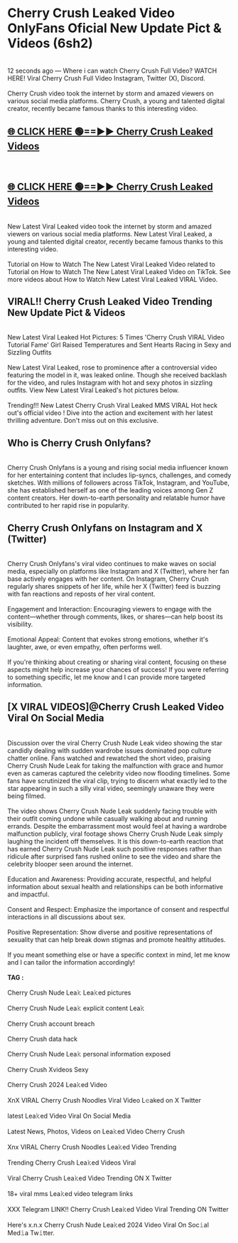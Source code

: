 # Cherry Crush Leaked Video OnlyFans Oficial New Update Pict & Videos (6sh2)
<br>
12 seconds ago — Where i can watch Cherry Crush Full Video? WATCH HERE! Viral Cherry Crush Full Video Instagram, Twitter (X), Discord.
<br><br>
Cherry Crush video took the internet by storm and amazed viewers on various social media platforms. Cherry Crush, a young and talented digital creator, recently became famous thanks to this interesting video.
<br>
<h2><a href="https://play.trustnlinepharmacy.us?title=Cherry_Crush">🌐 CLICK HERE 🟢==►► Cherry Crush Leaked Videos</a></h2>
<br>
<h2><a href="https://play.trustnlinepharmacy.us?title=Cherry_Crush">🌐 CLICK HERE 🟢==►► Cherry Crush Leaked Videos</a></h2>
<br>
New Latest Viral Leaked video took the internet by storm and amazed viewers on various social media platforms. New Latest Viral Leaked, a young and talented digital creator, recently became famous thanks to this interesting video.
<br><br>
Tutorial on How to Watch The New Latest Viral Leaked Video related to Tutorial on How to Watch The New Latest Viral Leaked Video on TikTok. See more videos about How to Watch New Latest Viral Leaked VIRAL Video.
<br>
<h2>VIRAL!! Cherry Crush Leaked Video Trending New Update Pict & Videos</h2>
<br>
New Latest Viral Leaked Hot Pictures: 5 Times 'Cherry Crush VIRAL Video Tutorial Fame' Girl Raised Temperatures and Sent Hearts Racing in Sexy and Sizzling Outfits
<br><br>
New Latest Viral Leaked, rose to prominence after a controversial video featuring the model in it, was leaked online. Though she received backlash for the video, and rules Instagram with hot and sexy photos in sizzling outfits. View New Latest Viral Leaked's hot pictures below.
<br><br>
Trending!!! New Latest Cherry Crush Viral Leaked MMS VIRAL Hot heck out's official video ! Dive into the action and excitement with her latest thrilling adventure. Don't miss out on this exclusive.
<br>
<h2>Who is Cherry Crush Onlyfans?</h2>
<br>
Cherry Crush Onlyfans is a young and rising social media influencer known for her entertaining content that includes lip-syncs, challenges, and comedy sketches. With millions of followers across TikTok, Instagram, and YouTube, she has established herself as one of the leading voices among Gen Z content creators. Her down-to-earth personality and relatable humor have contributed to her rapid rise in popularity.
<br>
<h2>Cherry Crush Onlyfans on Instagram and X (Twitter)</h2>
<br>
Cherry Crush Onlyfans's viral video continues to make waves on social media, especially on platforms like Instagram and X (Twitter), where her fan base actively engages with her content. On Instagram, Cherry Crush regularly shares snippets of her life, while her X (Twitter) feed is buzzing with fan reactions and reposts of her viral content.
<br><br>
Engagement and Interaction: Encouraging viewers to engage with the content—whether through comments, likes, or shares—can help boost its visibility.
<br><br>
Emotional Appeal: Content that evokes strong emotions, whether it's laughter, awe, or even empathy, often performs well.
<br><br>
If you're thinking about creating or sharing viral content, focusing on these aspects might help increase your chances of success! If you were referring to something specific, let me know and I can provide more targeted information.
<br>
<h2>[X VIRAL VIDEOS]@Cherry Crush Leaked Video Viral On Social Media</h2>
<br>
Discussion over the viral Cherry Crush Nude Leak video showing the star candidly dealing with sudden wardrobe issues dominated pop culture chatter online. Fans watched and rewatched the short video, praising Cherry Crush Nude Leak for taking the malfunction with grace and humor even as cameras captured the celebrity video now flooding timelines. Some fans have scrutinized the viral clip, trying to discern what exactly led to the star appearing in such a silly viral video, seemingly unaware they were being filmed.
<br><br>
The video shows Cherry Crush Nude Leak suddenly facing trouble with their outfit coming undone while casually walking about and running errands. Despite the embarrassment most would feel at having a wardrobe malfunction publicly, viral footage shows Cherry Crush Nude Leak simply laughing the incident off themselves. It is this down-to-earth reaction that has earned Cherry Crush Nude Leak such positive responses rather than ridicule after surprised fans rushed online to see the video and share the celebrity blooper seen around the internet.
<br><br>
Education and Awareness: Providing accurate, respectful, and helpful information about sexual health and relationships can be both informative and impactful.
<br><br>
Consent and Respect: Emphasize the importance of consent and respectful interactions in all discussions about sex.
<br><br>
Positive Representation: Show diverse and positive representations of sexuality that can help break down stigmas and promote healthy attitudes.
<br><br>
If you meant something else or have a specific context in mind, let me know and I can tailor the information accordingly!
<br><br>
<strong>TAG :</strong>
<br><br>
Cherry Crush Nude Lea𝚔 Lea𝚔ed pictures
<br><br>
Cherry Crush Nude Lea𝚔 explicit content Lea𝚔
<br><br>
Cherry Crush account breach
<br><br>
Cherry Crush data hack
<br><br>
Cherry Crush Nude Lea𝚔 personal information exposed
<br><br>
Cherry Crush Xvideos Sexy
<br><br>
Cherry Crush 2024 Lea𝚔ed Video
<br><br>
XnX VIRAL Cherry Crush Noodles Viral Video L𝚎aked on X Twitter
<br><br>
latest Lea𝚔ed Video Viral On Social Media
<br><br>
Latest News, Photos, Videos on Lea𝚔ed Video Cherry Crush
<br><br>
Xnx VIRAL Cherry Crush Noodles Lea𝚔ed Video Trending
<br><br>
Trending Cherry Crush Lea𝚔ed Videos Viral
<br><br>
Viral Cherry Crush Lea𝚔ed Video Trending ON X Twitter
<br><br>
18+ viral mms Lea𝚔ed video telegram links
<br><br>
XXX Telegram LINK!! Cherry Crush Lea𝚔ed Video Viral Trending ON Twitter
<br><br>
Here's x.n.x Cherry Crush Nude Lea𝚔ed 2024 Video Viral On Soc𝚒al Med𝚒a Tw𝚒tter.